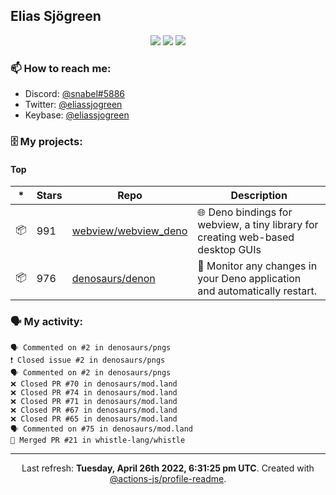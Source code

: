## Elias Sjögreen

<p align="center">
  <img src="https://img.shields.io/badge/🎂-dec. 2003-success" />
  <img src="https://img.shields.io/badge/🌎-Stockholm-informational" />
  <img src="https://img.shields.io/badge/👦-He/Him-informational" />
</p>

### 📫 How to reach me:

- Discord: [@snabel#5886](https://discord.com/users/267978757799673866)
- Twitter: [@eliassjogreen](https://twitter.com/eliassjogreen)
- Keybase: [@eliassjogreen](https://keybase.io/eliassjogreen)

### 🗄 My projects:

#### Top
|*|Stars|Repo|Description|
|---|---|---|---|
| 📦 | 991 | [webview/webview_deno](https://github.com/webview/webview_deno) | 🌐 Deno bindings for webview, a tiny library for creating web-based desktop GUIs |
| 📦 | 976 | [denosaurs/denon](https://github.com/denosaurs/denon) | 👀 Monitor any changes in your Deno application and automatically restart. |

### 🗣 My activity:

```
🗣 Commented on #2 in denosaurs/pngs
❗️ Closed issue #2 in denosaurs/pngs
🗣 Commented on #2 in denosaurs/pngs
❌ Closed PR #70 in denosaurs/mod.land
❌ Closed PR #74 in denosaurs/mod.land
❌ Closed PR #71 in denosaurs/mod.land
❌ Closed PR #67 in denosaurs/mod.land
❌ Closed PR #65 in denosaurs/mod.land
🗣 Commented on #75 in denosaurs/mod.land
🎉 Merged PR #21 in whistle-lang/whistle
```

------------
<p align="center">Last refresh: <b>Tuesday, April 26th 2022, 6:31:25 pm UTC</b>. Created with <a href=https://github.com/marketplace/actions/profile-readme>@actions-js/profile-readme</a>.</p>
